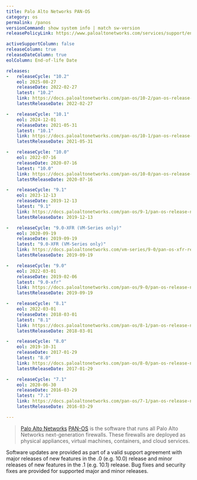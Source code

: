 ```yaml
---
title: Palo Alto Networks PAN-OS
category: os
permalink: /panos
versionCommand: show system info | match sw-version
releasePolicyLink: https://www.paloaltonetworks.com/services/support/end-of-life-announcements/end-of-life-summary

activeSupportColumn: false
releaseColumn: true
releaseDateColumn: true
eolColumn: End-of-life Date

releases:
-   releaseCycle: "10.2"
    eol: 2025-08-27
    releaseDate: 2022-02-27
    latest: "10.2"
    link: https://docs.paloaltonetworks.com/pan-os/10-2/pan-os-release-notes/pan-os-10-2-3-known-and-addressed-issues
    latestReleaseDate: 2022-02-27

-   releaseCycle: "10.1"
    eol: 2024-12-01
    releaseDate: 2021-05-31
    latest: "10.1"
    link: https://docs.paloaltonetworks.com/pan-os/10-1/pan-os-release-notes/pan-os-10-1-7-known-and-addressed-issues
    latestReleaseDate: 2021-05-31

-   releaseCycle: "10.0"
    eol: 2022-07-16
    releaseDate: 2020-07-16
    latest: "10.0"
    link: https://docs.paloaltonetworks.com/pan-os/10-0/pan-os-release-notes/pan-os-10-0-addressed-issues
    latestReleaseDate: 2020-07-16

-   releaseCycle: "9.1"
    eol: 2023-12-13
    releaseDate: 2019-12-13
    latest: "9.1"
    link: https://docs.paloaltonetworks.com/pan-os/9-1/pan-os-release-notes/pan-os-9-1-addressed-issues
    latestReleaseDate: 2019-12-13

-   releaseCycle: "9.0-XFR (VM-Series only)"
    eol: 2020-09-19
    releaseDate: 2019-09-19
    latest: "9.0-XFR (VM-Series only)"
    link: https://docs.paloaltonetworks.com/vm-series/9-0/pan-os-xfr-release-notes/pan-os-90-xfr/pan-os-9-0-xfr-addressed-issues
    latestReleaseDate: 2019-09-19

-   releaseCycle: "9.0"
    eol: 2022-03-01
    releaseDate: 2019-02-06
    latest: "9.0-xfr"
    link: https://docs.paloaltonetworks.com/pan-os/9-0/pan-os-release-notes/pan-os-9-0-addressed-issues
    latestReleaseDate: 2019-09-19

-   releaseCycle: "8.1"
    eol: 2022-03-01
    releaseDate: 2018-03-01
    latest: "8.1"
    link: https://docs.paloaltonetworks.com/pan-os/8-1/pan-os-release-notes/pan-os-8-1-addressed-issues
    latestReleaseDate: 2018-03-01

-   releaseCycle: "8.0"
    eol: 2019-10-31
    releaseDate: 2017-01-29
    latest: "8.0"
    link: https://docs.paloaltonetworks.com/pan-os/8-0/pan-os-release-notes/pan-os-8-0-addressed-issues
    latestReleaseDate: 2017-01-29

-   releaseCycle: "7.1"
    eol: 2020-06-30
    releaseDate: 2016-03-29
    latest: "7.1"
    link: https://docs.paloaltonetworks.com/pan-os/7-1/pan-os-release-notes/pan-os-7-1-addressed-issues
    latestReleaseDate: 2016-03-29

---
```


> [Palo Alto Networks](https://www.paloaltonetworks.com/) [PAN-OS](https://docs.paloaltonetworks.com/pan-os) is the software that runs all Palo Alto Networks next-generation firewalls. These firewalls are deployed as physical appliances, virtual machines, containers, and cloud services.

Software updates are provided as part of a valid support agreement with major releases of new features in the .0 (e.g. 10.0) release and minor releases of new features in the .1 (e.g. 10.1) release. Bug fixes and security fixes are provided for supported major and minor releases.
